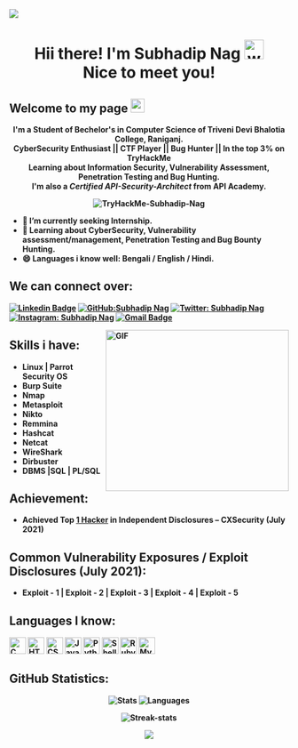 <img src="https://emojis.slackmojis.com/emojis/images/1620889951/38625/welcome.gif?1620889951" style="max-width:100%;">
<h1 align="center">Hii there! I'm Subhadip Nag <img alt="wave" src="https://emojis.slackmojis.com/emojis/images/1626363216/47507/pepe-hacker.gif?1626363216" width="35"> <br> Nice to meet you!</h1>

## Welcome to my page <img src="https://emojis.slackmojis.com/emojis/images/1497901371/2453/alert.gif?1497901371" width="25">

<strong><p align="center">I'm a Student of Bechelor's in Computer Science of Triveni Devi Bhalotia College, Raniganj. <br>CyberSecurity Enthusiast || CTF Player || Bug Hunter || In the top 3% on TryHackMe <br>Learning about <b>Information Security, Vulnerability Assessment,  Penetration Testing and Bug Hunting.<br> I'm also a <i>Certified API-Security-Architect</i> from API Academy.</p></strong>

<p align="center"><img src="https://i.ibb.co/k0qw63R/Try-Hack-Me-Subhadip-Nag.png" alt="TryHackMe-Subhadip-Nag" border="0"></p>
  
  
  - 🔭 I’m currently seeking Internship.
  - 🌱 Learning about CyberSecurity, Vulnerability assessment/management, Penetration Testing and Bug Bounty Hunting.
  - 😄 Languages i know well: Bengali / English / Hindi.
  
<!-- Social Media setion-->
## We can connect over: 
[![Linkedin Badge](https://img.shields.io/badge/LinkedIn-0077B5?style=for-the-badge&logo=linkedin&logoColor=white&link=https://www.linkedin.com/in/subhadip-nag-09/)](https://www.linkedin.com/in/subhadip-nag-09/)
[![GitHub:Subhadip Nag](https://img.shields.io/badge/GitHub-100000?style=for-the-badge&logo=github&logoColor=white)](https://github.com/SubhadipNag)
[![Twitter: Subhadip Nag](https://img.shields.io/badge/Twitter-1DA1F2?style=for-the-badge&logo=twitter&logoColor=white)](https://twitter.com/mrl0s3r_09)
[![Instagram: Subhadip Nag](https://img.shields.io/badge/Instagram-E4405F?style=for-the-badge&logo=instagram&logoColor=white)](https://www.instagram.com/subhadip_nag_09/)
[![Gmail Badge](https://img.shields.io/badge/Gmail-D14836?style=for-the-badge&logo=gmail&logoColor=white)](mailto:infernotez0@gmail.com)

<!-- --------->
   <img alt="GIF" src="https://media0.giphy.com/media/f3iwJFOVOwuy7K6FFw/giphy.gif?cid=790b7611d3775f9436edbffca9aed4e3686ab3873a313e5e&rid=giphy.gif&ct=g" style="max-width:100%;" width="330" height="290" align="right">

<!-- Skils section-->
## Skills i have:
* Linux | Parrot Security OS
* Burp Suite                  
* Nmap
* Metasploit
* Nikto
* Remmina
* Hashcat
* Netcat
* WireShark
* Dirbuster
* DBMS |SQL | PL/SQL 

<!-- Achievement section----->
## Achievement:
 * Achieved Top <a href="https://ibb.co/hVd4K7R">1 Hacker</a> in Independent Disclosures – CXSecurity (July 2021)

## Common Vulnerability Exposures / Exploit Disclosures (July 2021):
   * Exploit - 1  |  Exploit - 2 |  Exploit - 3 | Exploit - 4 | Exploit - 5


## Languages I know:
<img alt="C" src="https://img.shields.io/badge/C-00599C?style=for-the-badge&logo=c&logoColor=white" height="30"> <img alt="HTML5" src="https://img.shields.io/badge/html5%20-%23E34F26.svg?&style=for-the-badge&logo=html5&logoColor=white" height="30"> <img alt="CSS3" src="https://img.shields.io/badge/css3%20-%231572B6.svg?&style=for-the-badge&logo=css3&logoColor=white" height="30"> <img alt="Javascript" src="https://img.shields.io/badge/-Javascript-000?style=for-the-badge&logo=javascript" height="30"> <img alt="Python" src="https://img.shields.io/badge/Python-FFD43B?style=for-the-badge&logo=python&logoColor=darkgreen" height="30"> <img alt="Shell" src="https://img.shields.io/badge/Shell_Script-121011?style=for-the-badge&logo=gnu-bash&logoColor=white" height="30"> <img alt="Ruby" src="https://img.shields.io/badge/Ruby-CC342D?style=for-the-badge&logo=ruby&logoColor=white" height="30"> <img alt="MySQL" src="https://img.shields.io/badge/MySQL-00000F?style=for-the-badge&logo=mysql&logoColor=white" height="30"> 

<!-- Repository's stats section-->

## GitHub Statistics:
<p align="center"><img alt="Stats"src="https://github-readme-stats.vercel.app/api?username=SubhadipNag&show_icons=true&count_private=true&theme=tokyonight">
<img alt="Languages"src="https://github-readme-stats.vercel.app/api/top-langs/?username=SubhadipNag&show_icons=true&count_private=true&theme=dark"></p>
<p align="center"><img alt="Streak-stats"src="https://github-readme-streak-stats.herokuapp.com/?user=SubhadipNag&show_icons=true&count_private=true&theme=tokyonight"></p>


<p align='center'>
  <img align='center' src="https://visitor-badge.glitch.me/badge?page_id=SubhadipNag.visitor-badge">
<p/>


